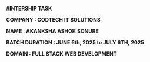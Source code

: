 <B>#INTERSHIP TASK


COMPANY : CODTECH IT SOLUTIONS

NAME : AKANKSHA ASHOK SONURE

BATCH DURATION : JUNE 6th, 2025 to JULY 6TH, 2025

DOMAIN : FULL STACK WEB DEVELOPMENT

